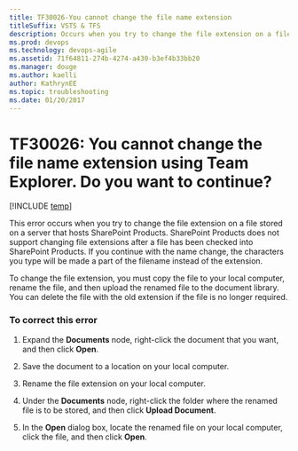 ```yaml
---
title: TF30026-You cannot change the file name extension titleSuffix: VSTS & TFS
description: Occurs when you try to change the file extension on a file stored on a server that hosts SharePoint Products.
ms.prod: devops
ms.technology: devops-agile
ms.assetid: 71f64811-274b-4274-a430-b3ef4b33bb20
ms.manager: douge
ms.author: kaelliauthor: KathrynEE
ms.topic: troubleshooting
ms.date: 01/20/2017
---
```

# TF30026: You cannot change the file name extension using Team Explorer. Do you want to continue?

[!INCLUDE [temp](../../../_shared/dev15-version-header.md)]

This error occurs when you try to change the file extension on a file stored on a server that hosts SharePoint Products. SharePoint Products does not support changing file extensions after a file has been checked into SharePoint Products. If you continue with the name change, the characters you type will be made a part of the filename instead of the extension.  
  
 To change the file extension, you must copy the file to your local computer, rename the file, and then upload the renamed file to the document library. You can delete the file with the old extension if the file is no longer required.  
  
### To correct this error  
  
1.  Expand the **Documents** node, right-click the document that you want, and then click **Open**.  
  
2.  Save the document to a location on your local computer.  
  
3.  Rename the file extension on your local computer.  
  
4.  Under the **Documents** node, right-click the folder where the renamed file is to be stored, and then click **Upload Document**.  
  
5.  In the **Open** dialog box, locate the renamed file on your local computer, click the file, and then click **Open**.